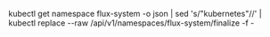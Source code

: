 kubectl get namespace flux-system -o json  | sed 's/\"kubernetes\"//'  | kubectl replace --raw /api/v1/namespaces/flux-system/finalize -f -